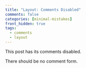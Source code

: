 ```yaml
---
title: "Layout: Comments Disabled"
comments: false
categories: [minimal-mistakes]
front_hidden: true
tags:
  - comments
  - layout
---
```


This post has its comments disabled.

There should be no comment form.
